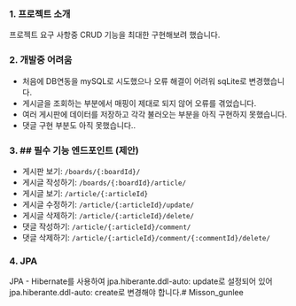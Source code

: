 ### 1. 프로젝트 소개
프로젝트 요구 사항중 CRUD 기능을 최대한 구현해보려 했습니다.

### 2. 개발중 어려움
- 처음에 DB연동을 mySQL로 시도했으나 오류 해결이 어려워 sqLite로 변경했습니다.
- 게시글을 조회하는 부분에서 매핑이 제대로 되지 않어 오류를 겪었습니다.
- 여러 게시판에 데이터를 저장하고 각각 불러오는 부분을 아직 구현하지 못했습니다.
- 댓글 구현 부분도 아직 못했습니다..

### 3. ## 필수 기능 엔드포인트 (제안)

- 게시판 보기: `/boards/{:boardId}/`
- 게시글 작성하기: `/boards/{:boardId}/article/`
- 게시글 보기: `/article/{:articleId}`
- 게시글 수정하기: `/article/{:articleId}/update/`
- 게시글 삭제하기: `/article/{:articleId}/delete/`
- 댓글 작성하기: `/article/{:articleId}/comment/`
- 댓글 삭제하기: `/article/{:articleId}/comment/{:commentId}/delete/`

### 4. JPA
JPA - Hibernate를 사용하여 jpa.hiberante.ddl-auto: update로 설정되어 있어
jpa.hiberante.ddl-auto: create로 변경해야 합니다.#   M i s s o n _ g u n l e e  
 